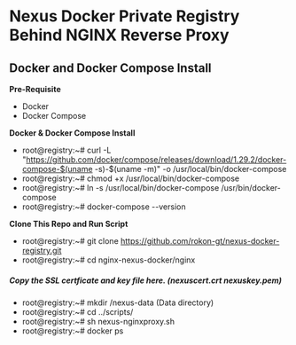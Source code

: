# Nexus Docker Private Registry Behind NGINX Reverse Proxy

## Docker and Docker Compose Install

__Pre-Requisite__
* Docker
* Docker Compose

__Docker & Docker Compose Install__
* root@registry:~# curl -L "https://github.com/docker/compose/releases/download/1.29.2/docker-compose-$(uname -s)-$(uname -m)" -o /usr/local/bin/docker-compose
* root@registry:~# chmod +x /usr/local/bin/docker-compose
* root@registry:~# ln -s /usr/local/bin/docker-compose /usr/bin/docker-compose
* root@registry:~# docker-compose --version

__Clone This Repo and Run Script__
* root@registry:~# git clone https://github.com/rokon-gt/nexus-docker-registry.git
* root@registry:~# cd nginx-nexus-docker/nginx
##### Copy the SSL certficate and key file here. (nexuscert.crt nexuskey.pem)
* root@registry:~# mkdir /nexus-data     (Data directory)
* root@registry:~# cd ../scripts/
* root@registry:~# sh nexus-nginxproxy.sh
* root@registry:~# docker ps
